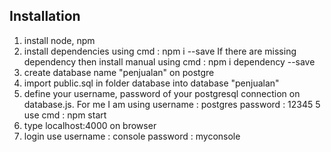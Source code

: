 ## Installation

1. install node, npm
2. install dependencies using cmd : npm i --save
   If there are missing dependency then install manual using cmd : npm i dependency --save
3. create database name "penjualan"	on postgre
4. import public.sql in folder database into database "penjualan"
5. define your username, password of your postgresql connection on database.js. For me I am using
   username : postgres
   password : 12345
5  use cmd : npm start
6. type localhost:4000 on browser
6. login use 
   username : console
   password : myconsole